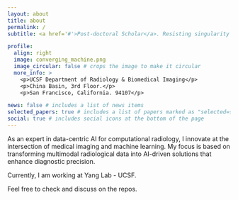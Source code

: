 ```yaml
---
layout: about
title: about
permalink: /
subtitle: <a href='#'>Post-doctoral Scholar</a>. Resisting singularity with Descartes: Cogito Ergo Sum.

profile:
  align: right
  image: converging_machine.png
  image_circular: false # crops the image to make it circular
  more_info: >
    <p>UCSF Department of Radiology & Biomedical Imaging</p>
    <p>China Basin, 3rd Floor.</p>
    <p>San Francisco, California. 94107</p>

news: false # includes a list of news items
selected_papers: true # includes a list of papers marked as "selected={true}"
social: true # includes social icons at the bottom of the page
---
```


As an expert in data-centric AI for computational radiology, I innovate at the intersection of medical imaging and machine learning. My focus is based on transforming multimodal radiological data into AI-driven solutions that enhance diagnostic precision.

Currently, I am working at Yang Lab - UCSF.

Feel free to check and discuss on the repos.
